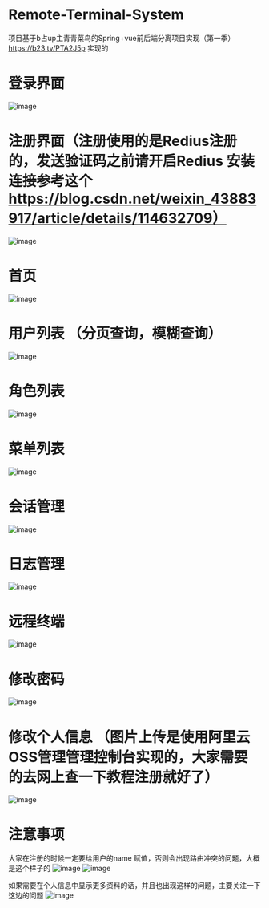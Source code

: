 # Remote-Terminal-System
项目基于b占up主青青菜鸟的Spring+vue前后端分离项目实现（第一季）https://b23.tv/PTA2J5p
实现的
# 登录界面
![image](https://github.com/boluo12138/Remote-Terminal-System/assets/96605428/db6dca29-87e8-4b08-96f2-a7c0bab70259)

# 注册界面（注册使用的是Redius注册的，发送验证码之前请开启Redius 安装连接参考这个 https://blog.csdn.net/weixin_43883917/article/details/114632709）
![image](https://github.com/boluo12138/Remote-Terminal-System/assets/96605428/553d5939-c876-4b20-9b55-974fb6776eb4)

# 首页
![image](https://github.com/boluo12138/Remote-Terminal-System/assets/96605428/1c8c5f16-0fde-46e5-a704-93c8c4753744)


# 用户列表 （分页查询，模糊查询）
![image](https://github.com/boluo12138/Remote-Terminal-System/assets/96605428/875440ad-51bf-4887-b82d-84d84ede683f)

# 角色列表 
![image](https://github.com/boluo12138/Remote-Terminal-System/assets/96605428/37efed20-dc98-48ce-94cb-9ed91e424fa6)

# 菜单列表
![image](https://github.com/boluo12138/Remote-Terminal-System/assets/96605428/e9b5a879-afef-4191-9f89-ca59bedda3a2)

# 会话管理
![image](https://github.com/boluo12138/Remote-Terminal-System/assets/96605428/cd01fbee-1a8a-4245-ab34-ecf91f7838bb)

# 日志管理
![image](https://github.com/boluo12138/Remote-Terminal-System/assets/96605428/ca74b7c4-8470-424d-8b2c-1808b7969aaf)

# 远程终端
![image](https://github.com/boluo12138/Remote-Terminal-System/assets/96605428/f73aaeed-9156-4588-8e98-92883f52a076)

# 修改密码
![image](https://github.com/boluo12138/Remote-Terminal-System/assets/96605428/94219e69-4a0d-42ec-ba8f-4f80607b3795)

# 修改个人信息 （图片上传是使用阿里云OSS管理管理控制台实现的，大家需要的去网上查一下教程注册就好了）
![image](https://github.com/boluo12138/Remote-Terminal-System/assets/96605428/87868d90-048e-4263-aa2a-d99afdfbc9ff)

# 注意事项
大家在注册的时候一定要给用户的name 赋值，否则会出现路由冲突的问题，大概是这个样子的
![image](https://github.com/boluo12138/Remote-Terminal-System/assets/96605428/7fa41c5e-d637-44cd-9b8b-baab69e11581)
![image](https://github.com/boluo12138/Remote-Terminal-System/assets/96605428/6930b059-1d1b-4607-b6a2-30b1cfdd5005)

如果需要在个人信息中显示更多资料的话，并且也出现这样的问题，主要关注一下这边的问题
![image](https://github.com/boluo12138/Remote-Terminal-System/assets/96605428/4668f728-5ca3-4281-a910-d823a9750ca3)
